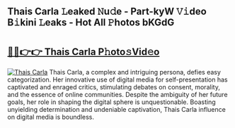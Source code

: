 ## Thais Carla 𝙻eaked 𝙽u𝚍e - Part-kyW 𝚅𝚒deo B𝚒kini 𝙻eaks - Hot All 𝙿hotos bKGdG

# <h2><a href="http://ld2frf.urlbe.top/?page=Thais+Carla">🔗🔗👉👉 Thais Carla P𝚑oto𝚜Vid𝚎o</a></h2>

[![Thais Carla](https://i.imgur.com/eBuTRDB.gif)](http://ld2frf.urlbe.top/?page=Thais+Carla)
Thais Carla, a complex and intriguing persona, defies easy categorization. Her innovative use of digital media for self-presentation has captivated and enraged critics, stimulating debates on consent, morality, and the essence of online communities. Despite the ambiguity of her future goals, her role in shaping the digital sphere is unquestionable. Boasting unyielding determination and undeniable captivation, Thais Carla influence on digital media is boundless.
